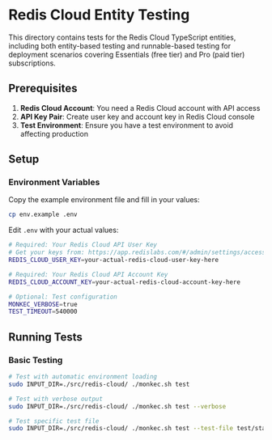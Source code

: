 # Redis Cloud Entity Testing

This directory contains tests for the Redis Cloud TypeScript entities, including both entity-based testing and runnable-based testing for deployment scenarios covering Essentials (free tier) and Pro (paid tier) subscriptions.

## Prerequisites

1. **Redis Cloud Account**: You need a Redis Cloud account with API access
2. **API Key Pair**: Create user key and account key in Redis Cloud console
3. **Test Environment**: Ensure you have a test environment to avoid affecting production

## Setup

### Environment Variables

Copy the example environment file and fill in your values:

```bash
cp env.example .env
```

Edit `.env` with your actual values:

```bash
# Required: Your Redis Cloud API User Key
# Get your keys from: https://app.redislabs.com/#/admin/settings/access_control/api_keys
REDIS_CLOUD_USER_KEY=your-actual-redis-cloud-user-key-here

# Required: Your Redis Cloud API Account Key
REDIS_CLOUD_ACCOUNT_KEY=your-actual-redis-cloud-account-key-here

# Optional: Test configuration
MONKEC_VERBOSE=true
TEST_TIMEOUT=540000
```

## Running Tests

### Basic Testing

```bash
# Test with automatic environment loading
sudo INPUT_DIR=./src/redis-cloud/ ./monkec.sh test

# Test with verbose output
sudo INPUT_DIR=./src/redis-cloud/ ./monkec.sh test --verbose

# Test specific test file
sudo INPUT_DIR=./src/redis-cloud/ ./monkec.sh test --test-file test/stack-integration.test.yaml
```